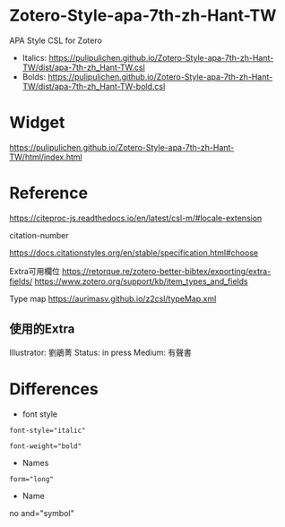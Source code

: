 # Zotero-Style-apa-7th-zh-Hant-TW
APA Style CSL for Zotero

- Italics: https://pulipulichen.github.io/Zotero-Style-apa-7th-zh-Hant-TW/dist/apa-7th-zh_Hant-TW.csl
- Bolds: https://pulipulichen.github.io/Zotero-Style-apa-7th-zh-Hant-TW/dist/apa-7th-zh_Hant-TW-bold.csl

# Widget

https://pulipulichen.github.io/Zotero-Style-apa-7th-zh-Hant-TW/html/index.html

# Reference

https://citeproc-js.readthedocs.io/en/latest/csl-m/#locale-extension

citation-number

https://docs.citationstyles.org/en/stable/specification.html#choose

Extra可用欄位
https://retorque.re/zotero-better-bibtex/exporting/extra-fields/
https://www.zotero.org/support/kb/item_types_and_fields

Type map
https://aurimasv.github.io/z2csl/typeMap.xml

## 使用的Extra

Illustrator: 劉鵑菁
Status: in press
Medium: 有聲書

# Differences

- font style

````
font-style="italic"
````

````
font-weight="bold"
````

- Names

````
form="long"
````

- Name

no and="symbol"
